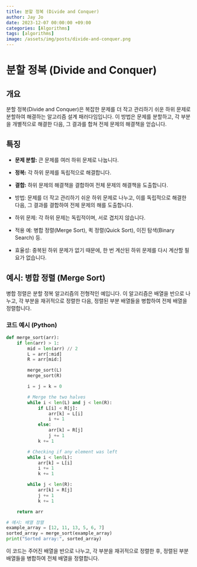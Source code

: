 ```yaml
---
title: 분할 정복 (Divide and Conquer)
author: Jay Jo
date: 2023-12-07 00:00:00 +09:00
categories: [Algorithms]
tags: [algorithms]
image: /assets/img/posts/divide-and-conquer.png
---
```


# 분할 정복 (Divide and Conquer)

## 개요
분할 정복(Divide and Conquer)은 복잡한 문제를 더 작고 관리하기 쉬운 하위 문제로 분할하여 해결하는 알고리즘 설계 패러다임입니다. 이 방법은 문제를 분할하고, 각 부분을 개별적으로 해결한 다음, 그 결과를 합쳐 전체 문제의 해결책을 얻습니다.

## 특징
- **문제 분할:** 큰 문제를 여러 하위 문제로 나눕니다.
- **정복:** 각 하위 문제를 독립적으로 해결합니다.
- **결합:** 하위 문제의 해결책을 결합하여 전체 문제의 해결책을 도출합니다.

- 방법: 문제를 더 작고 관리하기 쉬운 하위 문제로 나누고, 이를 독립적으로 해결한 다음, 그 결과를 결합하여 전체 문제의 해를 도출합니다.
- 하위 문제: 각 하위 문제는 독립적이며, 서로 겹치지 않습니다.
- 적용 예: 병합 정렬(Merge Sort), 퀵 정렬(Quick Sort), 이진 탐색(Binary Search) 등.
- 효율성: 중복된 하위 문제가 없기 때문에, 한 번 계산된 하위 문제를 다시 계산할 필요가 없습니다.

## 예시: 병합 정렬 (Merge Sort)

병합 정렬은 분할 정복 알고리즘의 전형적인 예입니다. 이 알고리즘은 배열을 반으로 나누고, 각 부분을 재귀적으로 정렬한 다음, 정렬된 부분 배열들을 병합하여 전체 배열을 정렬합니다.

### 코드 예시 (Python)

```python
def merge_sort(arr):
    if len(arr) > 1:
        mid = len(arr) // 2
        L = arr[:mid]
        R = arr[mid:]

        merge_sort(L)
        merge_sort(R)

        i = j = k = 0

        # Merge the two halves
        while i < len(L) and j < len(R):
            if L[i] < R[j]:
                arr[k] = L[i]
                i += 1
            else:
                arr[k] = R[j]
                j += 1
            k += 1

        # Checking if any element was left
        while i < len(L):
            arr[k] = L[i]
            i += 1
            k += 1

        while j < len(R):
            arr[k] = R[j]
            j += 1
            k += 1

    return arr

# 예시: 배열 정렬
example_array = [12, 11, 13, 5, 6, 7]
sorted_array = merge_sort(example_array)
print("Sorted array:", sorted_array)
```

이 코드는 주어진 배열을 반으로 나누고, 각 부분을 재귀적으로 정렬한 후, 정렬된 부분 배열들을 병합하여 전체 배열을 정렬합니다.
